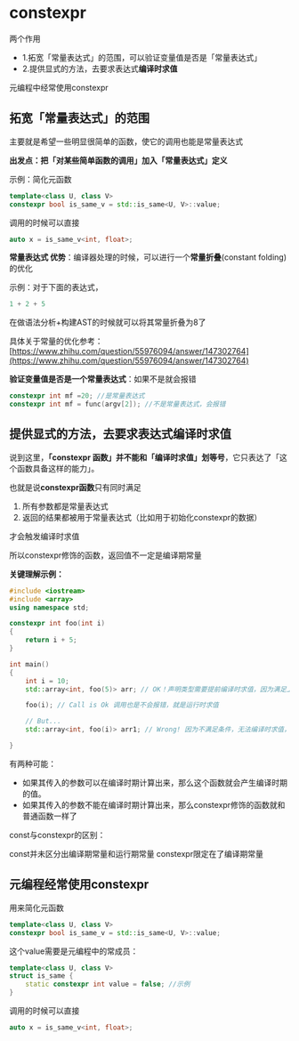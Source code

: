 # constexpr

两个作用

* 1.拓宽「常量表达式」的范围，可以验证变量值是否是「常量表达式」
* 2.提供显式的方法，去要求表达式**编译时求值**

元编程中经常使用constexpr

## 拓宽「常量表达式」的范围

主要就是希望一些明显很简单的函数，使它的调用也能是常量表达式

**出发点：把「对某些简单函数的调用」加入「常量表达式」定义**

示例：简化元函数

```cpp
template<class U, class V>
constexpr bool is_same_v = std::is_same<U, V>::value;
```

调用的时候可以直接

```cpp
auto x = is_same_v<int, float>;
```

**常量表达式 优势**：编译器处理的时候，可以进行一个**常量折叠**\(constant folding\) 的优化

示例：对于下面的表达式，

```c
1 + 2 + 5
```

在做语法分析+构建AST的时候就可以将其常量折叠为8了

具体关于常量的优化参考：[https://www.zhihu.com/question/55976094/answer/147302764](https://www.zhihu.com/question/55976094/answer/147302764)

**验证变量值是否是一个常量表达式**：如果不是就会报错

```cpp
constexpr int mf =20; //是常量表达式
constexpr int mf = func(argv[2]); //不是常量表达式，会报错
```

## 提供显式的方法，去要求表达式编译时求值

说到这里，**「constexpr 函数」并不能和「编译时求值」划等号**，它只表达了「这个函数具备这样的能力」。

也就是说**constexpr函数**只有同时满足

1. 所有参数都是常量表达式
2. 返回的结果都被用于常量表达式（比如用于初始化constexpr的数据）

才会触发编译时求值

所以constexpr修饰的函数，返回值不一定是编译期常量

**关键理解示例：**

```cpp
#include <iostream>
#include <array>
using namespace std;

constexpr int foo(int i)
{
    return i + 5;
}

int main()
{
    int i = 10;
    std::array<int, foo(5)> arr; // OK！声明类型需要提前编译时求值，因为满足上述编译时求值的条件，所以不会报错

    foo(i); // Call is Ok 调用也是不会报错，就是运行时求值

    // But...
    std::array<int, foo(i)> arr1; // Wrong! 因为不满足条件，无法编译时求值，但是又要在编译时确定声明类型，所以报错

}
```

有两种可能：

* 如果其传入的参数可以在编译时期计算出来，那么这个函数就会产生编译时期的值。
* 如果其传入的参数不能在编译时期计算出来，那么constexpr修饰的函数就和普通函数一样了

const与constexpr的区别：

const并未区分出编译期常量和运行期常量 constexpr限定在了编译期常量

## 元编程经常使用constexpr

用来简化元函数

```cpp
template<class U, class V>
constexpr bool is_same_v = std::is_same<U, V>::value;
```

这个value需要是元编程中的常成员：

```cpp
template<class U, class V>
struct is_same {
    static constexpr int value = false; //示例
}
```

调用的时候可以直接

```cpp
auto x = is_same_v<int, float>;
```

